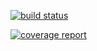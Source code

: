 [![build status](https://gitlab.cip.ifi.lmu.de/schmolls/BigDataStarterProject/badges/master/build.svg)](https://gitlab.cip.ifi.lmu.de/schmolls/BigDataStarterProject/commits/master)

[![coverage report](https://gitlab.cip.ifi.lmu.de/schmolls/BigDataStarterProject/badges/master/coverage.svg)](https://gitlab.cip.ifi.lmu.de/schmolls/BigDataStarterProject/commits/master)